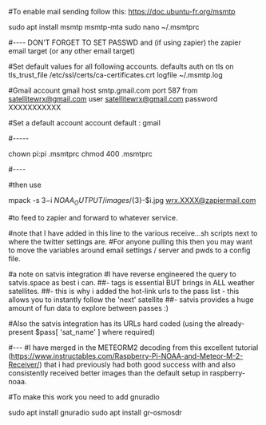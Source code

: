 

#To enable mail sending follow this: https://doc.ubuntu-fr.org/msmtp

sudo apt install msmtp msmtp-mta
sudo nano ~/.msmtprc


#---- DON'T FORGET TO SET PASSWD and (if using zapier) the zapier email target (or any other email target)

#Set default values for all following accounts.
defaults
auth           on
tls            on
tls_trust_file /etc/ssl/certs/ca-certificates.crt
logfile        ~/.msmtp.log

#Gmail
account        gmail
host           smtp.gmail.com
port           587
from           satellitewrx@gmail.com
user           satellitewrx@gmail.com
password       XXXXXXXXXXX


#Set a default account
account default : gmail

#-----

chown pi:pi .msmtprc 
chmod 400 .msmtprc


#----

#then use

mpack -s ${3}-$i ${NOAA_OUTPUT}/images/${3}-$i.jpg wrx.XXXX@zapiermail.com

#to feed to zapier and forward to whatever service.

#note that I have added in this line to the various receive...sh scripts next to where the twitter settings are. 
#For anyone pulling this then you may want to move the variables around email settings / server and pwds to a config file.

#a note on satvis integration
#I have reverse engineered the query to satvis.space as best i can.
##- tags is essential BUT brings in ALL weather satellites.
##- this is why i added the hot-link urls to the pass list - this allows you to instantly follow the 'next' satellite
##- satvis provides a huge amount of fun data to explore between passes :)

#Also the satvis integration has its URLs hard coded (using the already-present $pass[ 'sat_name' ] where required)


#---
#I have merged in the METEORM2 decoding from this excellent tutorial (https://www.instructables.com/Raspberry-Pi-NOAA-and-Meteor-M-2-Receiver/) that i had previously had both good success with and also consistently received better images than the default setup in raspberry-noaa.

#To make this work you need to add gnuradio

sudo apt install gnuradio
sudo apt install gr-osmosdr
